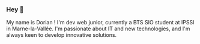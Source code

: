 ### Hey 👋

My name is Dorian !
I'm dev web junior, currently a BTS SIO student at IPSSI in Marne-la-Vallée. 
I'm passionate about IT and new technologies, and I'm always keen to develop innovative solutions.
<!--
**EvilKroma/EvilKroma** is a ✨ _special_ ✨ repository because its `README.md` (this file) appears on your GitHub profile.

Here are some ideas to get you started:

- 🔭 I’m currently working on ...
- 🌱 I’m currently learning ...
- 👯 I’m looking to collaborate on ...
- 🤔 I’m looking for help with ...
- 💬 Ask me about ...
- 📫 How to reach me: ...
- 😄 Pronouns: ...
- ⚡ Fun fact: ...
-->
